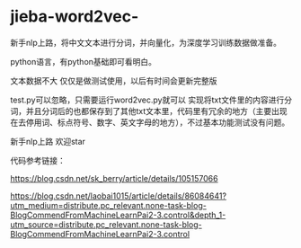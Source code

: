 # jieba-word2vec-
新手nlp上路，将中文文本进行分词，并向量化，为深度学习训练数据做准备。

python语言，有python基础即可看明白。

文本数据不大 仅仅是做测试使用，以后有时间会更新完整版

test.py可以忽略，只需要运行word2vec.py就可以 实现将txt文件里的内容进行分词，并且分词后的也都保存到了其他txt文本里，代码里有冗余的地方（主要出现在去停用词、标点符号、数字、英文字母的地方），不过基本功能测试没有问题。

新手nlp上路  欢迎star

代码参考链接：

https://blog.csdn.net/sk_berry/article/details/105157066

https://blog.csdn.net/laobai1015/article/details/86084641?utm_medium=distribute.pc_relevant.none-task-blog-BlogCommendFromMachineLearnPai2-3.control&depth_1-utm_source=distribute.pc_relevant.none-task-blog-BlogCommendFromMachineLearnPai2-3.control
